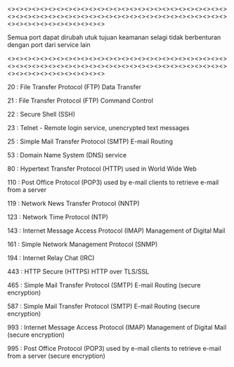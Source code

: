 <><><><><><><><><><><><><><><><><><><><><><><><><><><><><><><><><><><><><><><><><><><><><><><><><><><><><><><><><><><><><><><><><><>


Semua port dapat dirubah utuk tujuan keamanan selagi tidak berbenturan dengan port dari service lain


<><><><><><><><><><><><><><><><><><><><><><><><><><><><><><><><><><><><><><><><><><><><><><><><><><><><><><><><><><><><><><><><><><>

20 : File Transfer Protocol (FTP) Data Transfer

21 : File Transfer Protocol (FTP) Command Control

22 : Secure Shell (SSH)

23 : Telnet - Remote login service, unencrypted text messages

25 : Simple Mail Transfer Protocol (SMTP) E-mail Routing

53 : Domain Name System (DNS) service

80 : Hypertext Transfer Protocol (HTTP) used in World Wide Web

110 : Post Office Protocol (POP3) used by e-mail clients to retrieve e-mail from a server

119 : Network News Transfer Protocol (NNTP)

123 : Network Time Protocol (NTP)

143 : Internet Message Access Protocol (IMAP) Management of Digital Mail

161 : Simple Network Management Protocol (SNMP)

194 : Internet Relay Chat (IRC)

443 : HTTP Secure (HTTPS) HTTP over TLS/SSL

465 : Simple Mail Transfer Protocol (SMTP) E-mail Routing (secure encryption)

587 : Simple Mail Transfer Protocol (SMTP) E-mail Routing (secure encryption)

993 : Internet Message Access Protocol (IMAP) Management of Digital Mail (secure encryption)

995 : Post Office Protocol (POP3) used by e-mail clients to retrieve e-mail from a server (secure encryption)